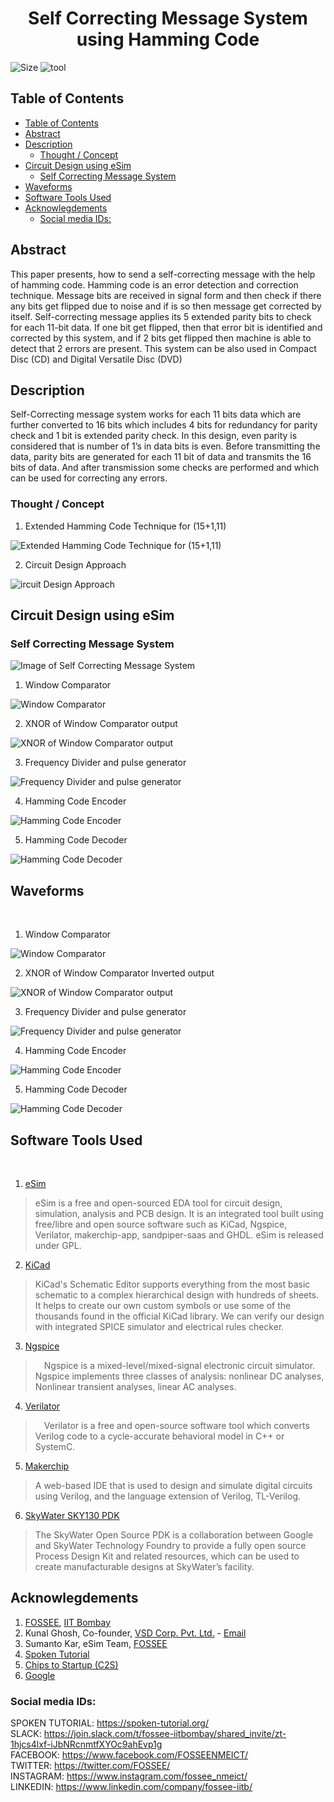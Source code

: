 <h1 align="center"> Self Correcting Message System<br>using Hamming Code </h1>

![Size](https://img.shields.io/github/repo-size/malivinayak/Self-Correcting-Message-System-using-Hamming-Code?color=blue)
![tool](https://img.shields.io/badge/Tools-eSim_&_sky130-28A745)

## Table of Contents
<!-- START doctoc generated TOC please keep comment here to allow auto update -->
<!-- DON'T EDIT THIS SECTION, INSTEAD RE-RUN doctoc TO UPDATE -->

- [Table of Contents](#table-of-contents)
- [Abstract](#abstract)
- [Description](#description)
  - [Thought / Concept](#thought--concept)
- [Circuit Design using eSim](#circuit-design-using-esim)
  - [Self Correcting Message System](#self-correcting-message-system)
- [Waveforms](#waveforms)
- [Software Tools Used](#software-tools-used)
- [Acknowlegdements](#acknowlegdements)
  - [Social media IDs:](#social-media-ids)

<!-- END doctoc generated TOC please keep comment here to allow auto update -->

## Abstract
This paper presents, how to send a self-correcting message with the help of hamming code. Hamming code is an error detection and correction technique. Message bits are received in signal form and then check if there any bits get flipped due to noise and if is so then message get corrected by itself. Self-correcting message applies its 5 extended parity bits to check for each 11-bit data. If one bit get flipped, then that error bit is identified and corrected by this system, and if 2 bits get flipped then machine is able to detect that 2 errors are present. This system can be also used in Compact Disc (CD) and Digital Versatile Disc (DVD)

## Description
Self-Correcting message system works for each 11 bits data which are further converted to 16 bits which includes 4 bits for redundancy for parity check and 1 bit is extended parity check. In this design, even parity is considered that is number of 1’s in data bits is even. Before transmitting the data, parity bits are generated for each 11 bit of data and transmits the 16 bits of data. And after transmission some checks are performed and which can be used for correcting any errors. 

### Thought / Concept

1. Extended Hamming Code Technique for (15+1,11)

<img align="center" src="https://user-images.githubusercontent.com/66154908/194774606-10669579-76a4-459b-8940-5d5f279436c2.png" alt="Extended Hamming Code Technique for (15+1,11)">

2. Circuit Design Approach

<img align="center" src="https://user-images.githubusercontent.com/66154908/194774616-92ce7ac7-13a1-4ab9-8547-a67554d87fd2.png" alt="ircuit Design Approach">


## Circuit Design using eSim

### Self Correcting Message System

<img align="center" src="./img/Circuit/Self%20Correcting%20Message%20System.jpg" alt="Image of Self Correcting Message System">

<br>

1. Window Comparator

<img align="center" src="./img/Circuit/window%20comparator.jpg" alt="Window Comparator">

<br>

2. XNOR of Window Comparator output

<img align="center" src="./img/Circuit/xnor%20of%20WC%20INV%20output.jpg" alt="XNOR of Window Comparator output">

<br>

3. Frequency Divider and pulse generator

<img align="center" src="./img/Circuit/Freq%20Divider%20and%20pulse%20generator.jpg" alt="Frequency Divider and pulse generator">

<br>

4. Hamming Code Encoder

<img align="center" src="./img/Circuit/Hamming%20Code%20Encoder.jpg" alt="Hamming Code Encoder">

<br>

5. Hamming Code Decoder

<img align="center" src="./img/Circuit/Hamming%20Code%20Decoder.jpg" alt="Hamming Code Decoder">

<br>


## Waveforms

<br>

1. Window Comparator

<img align="center" src="./img/Waveform/window%20comparator.svg" alt="Window Comparator">

<br>

2. XNOR of Window Comparator Inverted output

<img align="center" src="./img/Waveform/XNOR%20and%20WC%20INV%20output.svg" alt="XNOR of Window Comparator output">

<br>

3. Frequency Divider and pulse generator

<img align="center" src="./img/Waveform/Freq%20Divider%208%20.svg" alt="Frequency Divider and pulse generator">

<br>

4. Hamming Code Encoder

<img align="center" src="./img/Waveform/Haming%20Encoder%20Output.svg" alt="Hamming Code Encoder">

<br>

5. Hamming Code Decoder

<img align="center" src="./img/Waveform/Haming%20Decoder%20output.svg" alt="Hamming Code Decoder">

<br>



## Software Tools Used

<br>

1. [eSim](https://esim.fossee.in/home) 

> eSim is a free and open-sourced EDA tool for circuit design, simulation, analysis and PCB design. It is an integrated tool built using free/libre and open source software such as KiCad, Ngspice, Verilator, makerchip-app, sandpiper-saas and GHDL. eSim is released under GPL.

2. [KiCad](https://www.kicad.org/)

> KiCad's Schematic Editor supports everything from the most basic schematic to a complex hierarchical design with hundreds of sheets. It helps to create our own custom symbols or use some of the thousands found in the official KiCad library. We can verify our design with integrated SPICE simulator and electrical rules checker.

3. [Ngspice](http://ngspice.sourceforge.net/)

>  Ngspice is a mixed-level/mixed-signal electronic circuit simulator. Ngspice implements three classes of analysis: nonlinear DC analyses, Nonlinear transient analyses, linear AC analyses.
   
4. [Verilator](https://www.veripool.org/verilator/)

>  Verilator is a free and open-source software tool which converts Verilog code to a cycle-accurate behavioral model in C++ or SystemC.
   
5. [Makerchip](https://www.makerchip.com/)
>  A web-based IDE that is used to design and simulate digital circuits using Verilog, and the language extension of Verilog, TL-Verilog.  

6. [SkyWater SKY130 PDK](https://skywater-pdk.rtfd.io/)

> The SkyWater Open Source PDK is a collaboration between Google and SkyWater Technology Foundry to provide a fully open source Process Design Kit and related resources, which can be used to create manufacturable designs at SkyWater’s facility.


## Acknowlegdements
1. [FOSSEE](https://fossee.in/), [IIT Bombay](http://iitb.ac.in/)
2. Kunal Ghosh, Co-founder, [VSD Corp. Pvt. Ltd.](https://www.vlsisystemdesign.com/) - [Email](kunalpghosh@gmail.com)
3. Sumanto Kar, eSim Team, [FOSSEE](https://fossee.in/)
4. [Spoken Tutorial](https://spoken-tutorial.org/)
5. [Chips to Startup (C2S)](https://www.c2s.gov.in/)
6. [Google](https://www.google.co.in/)

### Social media IDs:
SPOKEN TUTORIAL: https://spoken-tutorial.org/ \
SLACK: https://join.slack.com/t/fossee-iitbombay/shared_invite/zt-1hjcs4lxf-iJbNRcnmtfXYOc9ahEvp1g \
FACEBOOK: https://www.facebook.com/FOSSEENMEICT/ \
TWITTER: https://twitter.com/FOSSEE/ \
INSTAGRAM: https://www.instagram.com/fossee_nmeict/ \
LINKEDIN: https://www.linkedin.com/company/fossee-iitb/
